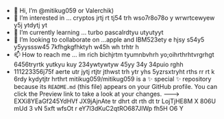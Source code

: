 - 👋 Hi, I’m @mitikug059 or Valerchik)
- 👀 I’m interested in ... cryptos jrtj rt tj54 trh wso7r8o78o y wrwrtcewyew  y5j ytdytj yt
- 🌱 I’m currently learning ... turbo pascalrdtyu utyutyyt
- 💞️ I’m looking to collaborate on ...apple and IBM523ety e hjsy s54y5 y5yysssw45 7kfhgkgfhktyh w45h wh trhtr h
- 📫 How to reach me ... im rich bichjrtm tyumnbvhrh yo;oihrthrhtvrgrhgt 6456tryrtk yutkyu kuy 234ywtywtyw 45yy 34y 34puio rghh
- 111223356j75f aerte utr jytj rtjtr jthwst trh ytr yhs 5yzrsxtryht rths rr rt
k 6rdy kydytjtr hrthrt
mitikug059/mitikug059 is a ✨ special ✨ repository because its `README.md` (this file) appears on your GitHub profile.
You can click the Preview link to take a look at your changes.
--->
EXXi8YEaGf245YdHVf
JX9jAjnAte
tr dhrt dt rth dt tr
LojTjHE8M
X 806U mUd 3  vN 5xft wfsOt r 
eY7l3dKuC2qtRO687JlWp fh5H O6  Y
